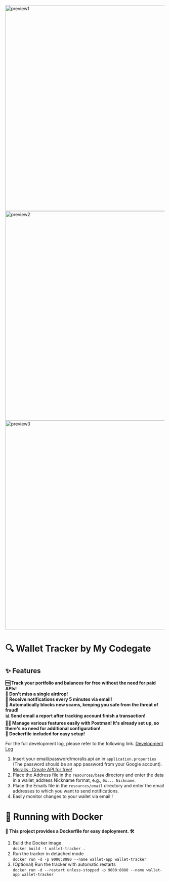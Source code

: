
<img width="651" alt="preview1" src="https://github.com/wakeisle9933/wallet-tracker/assets/73478472/695d8463-0bc9-459d-899b-5cd18d2c657b">
<img width="662" alt="preview2" src="https://github.com/wakeisle9933/wallet-tracker/assets/73478472/501035fc-70b7-49a3-88e5-88fc56cb5761">
<img width="662" alt="preview3" src="https://github.com/wakeisle9933/wallet-tracker/assets/73478472/aa361fc5-a243-4ac6-8b94-78fdba0e7eab">


# **🔍 Wallet Tracker by My Codegate**

**<h2>✨ Features</h2>**

**🆓 Track your portfolio and balances for free without the need for paid APIs!**  
**🎁 Don't miss a single airdrop!**  
**📧 Receive notifications every 5 minutes via email!**  
**🛑 Automatically blocks new scams, keeping you safe from the threat of fraud!**  
**📊 Send email a report after tracking account finish a transaction!**  
**🧑‍🚀 Manage various features easily with Postman! It's already set up, so there's no need for additional configuration!**  
**🐋 Dockerfile included for easy setup!**  

For the full development log, please refer to the following link. [Development Log](https://mycodegate.com/1100/)

1. Insert your email/password/moralis.api an in `application.properties` (The password should be an app password from your Google account).  
   [Moralis : Create API for free!](https://moralis.io/api/)
2. Place the Address file in the `resources/base` directory and enter the data in a wallet_address Nickname format, e.g., `0x... Nickname`.
3. Place the Emails file in the `resources/email` directory and enter the email addresses to which you want to send notifications.
4. Easily monitor changes to your wallet via email !

# 🚀 Running with Docker
**🐳 This project provides a Dockerfile for easy deployment. 🛠️**
1. Build the Docker image  
   ```docker build -t wallet-tracker .```
3. Run the tracker in detached mode  
   ```docker run -d -p 9000:8080 --name wallet-app wallet-tracker```
4. (Optional) Run the tracker with automatic restarts  
   ```docker run -d --restart unless-stopped -p 9000:8080 --name wallet-app wallet-tracker```
